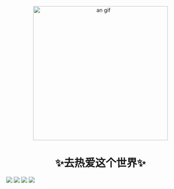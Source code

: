 <div align="center">
<img height="360" src="https://img2.imgtp.com/2024/03/16/BJ8vR1vK.gif" alt="an gif" />
</div>
<center>
    <h1>✨去热爱这个世界✨</h1>
</center>
<ul style="display:none">
    <li>
        <h4>Tasklist 正在开发....</h4>
    </li>
</ul





<p align="center">

<img src="https://img.shields.io/badge/javascript-2f2e2d.svg?&style=for-the-badge&logo=javascript&logoColor=f7df1e"/>
<img src="https://img.shields.io/badge/typescript%20-%23007ACC.svg?&style=for-the-badge&logo=typescript&logoColor=white"/>
<img src="https://img.shields.io/badge/python-457faf.svg?&style=for-the-badge&logo=python&logoColor=fde054"/>
<img src="https://img.shields.io/badge/C-fffcfc.svg?&style=for-the-badge&logo=C&logoColor=a7b8ca"/>

</p>

